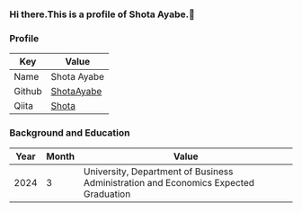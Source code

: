 ### Hi there.This is a profile of Shota Ayabe.👋

### Profile
|  Key  |  Value  |
| ---- | ---- |
|  Name  |  Shota Ayabe  |
|  Github  |  <a href="https://github.com/ShotaAyabe">ShotaAyabe</a>  |
|  Qiita  |  <a href="https://qiita.com/001code">Shota</a>  |

### Background and Education
|  Year  |  Month  |  Value  |
| ---- | ---- | ---- |
|  2024  |  3  | University, Department of Business Administration and Economics Expected Graduation  |


<!--
**ShotaAyabe/ShotaAyabe** is a ✨ _special_ ✨ repository because its `README.md` (this file) appears on your GitHub profile.
Here are some ideas to get you started:
- 🔭 I’m currently working on ...
- 🌱 I’m currently learning ...
- 👯 I’m looking to collaborate on ...
- 🤔 I’m looking for help with ...
- 💬 Ask me about ...
- 📫 How to reach me: ...
- 😄 Pronouns: ...
- ⚡ Fun fact: ...
-->
